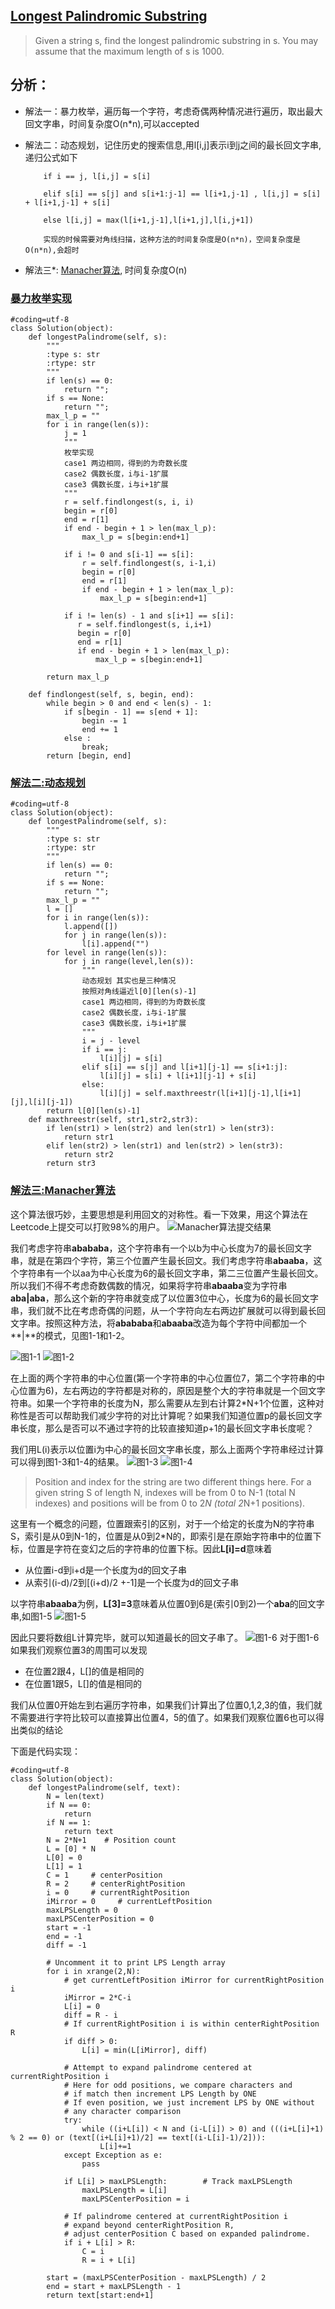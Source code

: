## [Longest Palindromic Substring](https://leetcode.com/problems/longest-palindromic-substring/#/description)

>Given a string s, find the longest palindromic substring in s. You may assume that the maximum length of s is 1000.

## 分析：

- 解法一：暴力枚举，遍历每一个字符，考虑奇偶两种情况进行遍历，取出最大回文字串，时间复杂度O(n*n),可以accepted
- 解法二：动态规划，记住历史的搜索信息,用l[i,j]表示i到j之间的最长回文字串,递归公式如下

          if i == j, l[i,j] = s[i]

          elif s[i] == s[j] and s[i+1:j-1] == l[i+1,j-1] , l[i,j] = s[i] + l[i+1,j-1] + s[i]

          else l[i,j] = max(l[i+1,j-1],l[i+1,j],l[i,j+1])

          实现的时候需要对角线扫描，这种方法的时间复杂度是O(n*n)，空间复杂度是O(n*n),会超时
- 解法三*: [Manacher算法](http://www.geeksforgeeks.org/manachers-algorithm-linear-time-longest-palindromic-substring-part-1/), 时间复杂度O(n)

### [暴力枚举实现](../sourcecode/LongestPalindromicSubstringv1.py)
```
#coding=utf-8 
class Solution(object):
    def longestPalindrome(self, s):
        """
        :type s: str
        :rtype: str
        """
        if len(s) == 0:
            return "";
        if s == None:
            return "";
        max_l_p = ""
        for i in range(len(s)):
            j = 1
            """
            枚举实现
            case1 两边相同，得到的为奇数长度
            case2 偶数长度，i与i-1扩展
            case3 偶数长度，i与i+1扩展
            """
            r = self.findlongest(s, i, i)
            begin = r[0]
            end = r[1]
            if end - begin + 1 > len(max_l_p):
                max_l_p = s[begin:end+1]

            if i != 0 and s[i-1] == s[i]:
                r = self.findlongest(s, i-1,i)
                begin = r[0]
                end = r[1]
                if end - begin + 1 > len(max_l_p):
                    max_l_p = s[begin:end+1]

            if i != len(s) - 1 and s[i+1] == s[i]:
               r = self.findlongest(s, i,i+1)
               begin = r[0]
               end = r[1]
               if end - begin + 1 > len(max_l_p):
                   max_l_p = s[begin:end+1]

        return max_l_p

    def findlongest(self, s, begin, end):
        while begin > 0 and end < len(s) - 1:
            if s[begin - 1] == s[end + 1]:
                begin -= 1
                end += 1
            else :
                break;
        return [begin, end]
```


### [解法二:动态规划](../sourcecode/LongestPalindromicSubstringv2.py)
```
#coding=utf-8 
class Solution(object):
    def longestPalindrome(self, s):
        """
        :type s: str
        :rtype: str
        """
        if len(s) == 0:
            return "";
        if s == None:
            return "";
        max_l_p = ""
        l = []
        for i in range(len(s)):
            l.append([])
            for j in range(len(s)):
                l[i].append("")
        for level in range(len(s)):
            for j in range(level,len(s)):
                """
                动态规划 其实也是三种情况
                按照对角线逼近l[0][len(s)-1]
                case1 两边相同，得到的为奇数长度
                case2 偶数长度，i与i-1扩展
                case3 偶数长度，i与i+1扩展
                """
                i = j - level
                if i == j:
                    l[i][j] = s[i]
                elif s[i] == s[j] and l[i+1][j-1] == s[i+1:j]:
                    l[i][j] = s[i] + l[i+1][j-1] + s[i]
                else:
                    l[i][j] = self.maxthreestr(l[i+1][j-1],l[i+1][j],l[i][j-1])
        return l[0][len(s)-1]
    def maxthreestr(self, str1,str2,str3):
        if len(str1) > len(str2) and len(str1) > len(str3):
            return str1
        elif len(str2) > len(str1) and len(str2) > len(str3):
            return str2
        return str3
```
### [解法三:Manacher算法](../sourcecode/LongestPalindromicSubstringv3.py)

这个算法很巧妙，主要思想是利用回文的对称性。看一下效果，用这个算法在Leetcode上提交可以打败98%的用户。
![Manacher算法提交结果](../imgs/longest_substring_without_repeating_characters.png "Manacher算法提交结果")

我们考虑字符串**abababa**，这个字符串有一个以b为中心长度为7的最长回文字串，就是在第四个字符，第三个位置产生最长回文。我们考虑字符串**abaaba**，这个字符串有一个以aa为中心长度为6的最长回文字串，第二三位置产生最长回文。所以我们不得不考虑奇数偶数的情况，如果将字符串**abaaba**变为字符串**aba|aba**，那么这个新的字符串就变成了以位置3位中心，长度为6的最长回文字串，我们就不比在考虑奇偶的问题，从一个字符向左右两边扩展就可以得到最长回文字串。按照这种方法，将**abababa**和**abaaba**改造为每个字符中间都加一个**|**的模式，见图1-1和1-2。

![图1-1](../imgs/lps3.jpg "abababa")
![图1-2](../imgs/lps4.jpg "abaaba")

在上面的两个字符串的中心位置(第一个字符串的中心位置位7，第二个字符串的中心位置为6)，左右两边的字符都是对称的，原因是整个大的字符串就是一个回文字符串。如果一个字符串的长度为N，那么需要从左到右计算2*N+1个位置，这种对称性是否可以帮助我们减少字符的对比计算呢？如果我们知道位置p的最长回文字串长度，那么是否可以不通过字符的比较直接知道p+1的最长回文字串长度呢？

我们用L(i)表示以位置i为中心的最长回文字串长度，那么上面两个字符串经过计算可以得到图1-3和1-4的结果。
![图1-3](../imgs/lps12.jpg "abababa")
![图1-4](../imgs/lps13.jpg "abaaba")

>Position and index for the string are two different things here. For a given string S of length N, indexes will be from 0 to N-1 (total N indexes) and positions will be from 0 to 2*N (total 2*N+1 positions).

这里有一个概念的问题，位置跟索引的区别，对于一个给定的长度为N的字符串S，索引是从0到N-1的，位置是从0到2*N的，即索引是在原始字符串中的位置下标，位置是字符在变幻之后的字符串的位置下标。因此**L[i]=d**意味着
- 从位置i-d到i+d是一个长度为d的回文子串
- 从索引(i-d)/2到[(i+d)/2 +-1]是一个长度为d的回文子串

以字符串**abaaba**为例，**L[3]=3**意味着从位置0到6是(索引0到2)一个**aba**的回文字串,如图1-5
![图1-5](../imgs/lps52.jpg "abaaba")

因此只要将数组L计算完毕，就可以知道最长的回文子串了。
![图1-6](../imgs/lps6.jpg "abaaba")
对于图1-6如果我们观察位置3的周围可以发现
- 在位置2跟4，L[]的值是相同的
- 在位置1跟5，L[]的值是相同的

我们从位置0开始左到右遍历字符串，如果我们计算出了位置0,1,2,3的值，我们就不需要进行字符比较可以直接算出位置4，5的值了。如果我们观察位置6也可以得出类似的结论

下面是代码实现：
```
#coding=utf-8 
class Solution(object):
    def longestPalindrome(self, text):
        N = len(text)
        if N == 0:
            return
        if N == 1:
            return text
        N = 2*N+1    # Position count
        L = [0] * N
        L[0] = 0
        L[1] = 1
        C = 1     # centerPosition
        R = 2     # centerRightPosition
        i = 0     # currentRightPosition
        iMirror = 0     # currentLeftPosition
        maxLPSLength = 0
        maxLPSCenterPosition = 0
        start = -1
        end = -1
        diff = -1
        
        # Uncomment it to print LPS Length array
        for i in xrange(2,N):
            # get currentLeftPosition iMirror for currentRightPosition i
            iMirror = 2*C-i
            L[i] = 0
            diff = R - i
            # If currentRightPosition i is within centerRightPosition R
            if diff > 0:
                L[i] = min(L[iMirror], diff)
            
            # Attempt to expand palindrome centered at currentRightPosition i
            # Here for odd positions, we compare characters and
            # if match then increment LPS Length by ONE
            # If even position, we just increment LPS by ONE without
            # any character comparison
            try:
                while ((i+L[i]) < N and (i-L[i]) > 0) and (((i+L[i]+1) % 2 == 0) or (text[(i+L[i]+1)/2] == text[(i-L[i]-1)/2])):
                    L[i]+=1
            except Exception as e:
                pass
            
            if L[i] > maxLPSLength:        # Track maxLPSLength
                maxLPSLength = L[i]
                maxLPSCenterPosition = i
            
            # If palindrome centered at currentRightPosition i
            # expand beyond centerRightPosition R,
            # adjust centerPosition C based on expanded palindrome.
            if i + L[i] > R:
                C = i
                R = i + L[i]
            
        start = (maxLPSCenterPosition - maxLPSLength) / 2
        end = start + maxLPSLength - 1
        return text[start:end+1]
```
